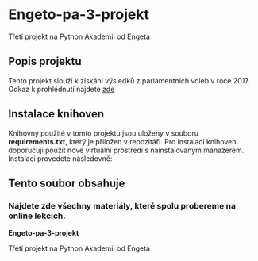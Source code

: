 # Engeto-pa-3-projekt
Třetí projekt na Python Akademii od Engeta
## Popis projektu
Tento projekt slouží k získání výsledků z parlamentních voleb v roce 2017.
Odkaz k prohlédnutí najdete [zde](https://volby.cz/pls/ps2017nss/ps3?xjazyk=CZ)
## Instalace knihoven
Knihovny použité v tomto projektu jsou uloženy v souboru **requirements.txt**, který je přiložen v repozitáři.
Pro instalaci knihoven doporučuji použít nové virtuální prostředí s nainstalovaným manažerem.
Instalaci provedete následovně:


Tento soubor obsahuje 
---

### Najdete zde všechny materiály, které spolu probereme na online lekcích.



**Engeto-pa-3-projekt**

Třetí projekt na Python Akademii od Engeta
